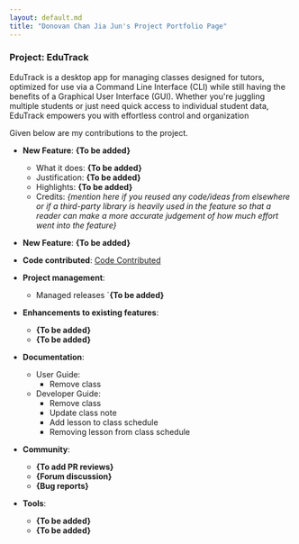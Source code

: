 ```yaml
---
layout: default.md
title: "Donovan Chan Jia Jun's Project Portfolio Page"
---
```


### Project: EduTrack

EduTrack is a desktop app for managing classes designed for tutors, optimized for use via a Command Line Interface (CLI) while still having the benefits of a Graphical User Interface (GUI).
Whether you're juggling multiple students or just need quick access to individual student data, EduTrack empowers you with effortless control and organization

Given below are my contributions to the project.

* **New Feature**: **{To be added}**
  * What it does: **{To be added}**
  * Justification: **{To be added}**
  * Highlights: **{To be added}**
  * Credits: *{mention here if you reused any code/ideas from elsewhere or if a third-party library is heavily used in the feature so that a reader can make a more accurate judgement of how much effort went into the feature}*

* **New Feature**: **{To be added}**

* **Code contributed**: [Code Contributed](https://nus-cs2103-ay2324s1.github.io/tp-dashboard/?search=donovanjj&breakdown=true)

* **Project management**:
  * Managed releases `**{To be added}**

* **Enhancements to existing features**:
  * **{To be added}**
  * **{To be added}**

* **Documentation**:
  * User Guide:
    - Remove class
  * Developer Guide:
    - Remove class
    - Update class note
    - Add lesson to class schedule
    - Removing lesson from class schedule

* **Community**:
  * **{To add PR reviews}**
  * **{Forum discussion}**
  * **{Bug reports}**

* **Tools**:
  * **{To be added}**
  * **{To be added}**

